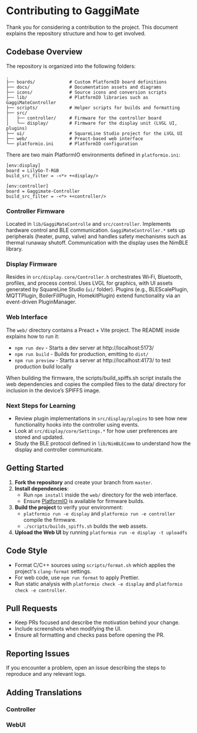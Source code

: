 # Contributing to GaggiMate

Thank you for considering a contribution to the project. This document explains the repository structure and how to get involved.

## Codebase Overview

The repository is organized into the following folders:

```
.
├── boards/             # Custom PlatformIO board definitions
├── docs/               # Documentation assets and diagrams
├── icons/              # Source icons and conversion scripts
├── lib/                # PlatformIO libraries such as GaggiMateController
├── scripts/            # Helper scripts for builds and formatting
├── src/
│   ├── controller/     # Firmware for the controller board
│   └── display/        # Firmware for the display unit (LVGL UI, plugins)
├── ui/                 # SquareLine Studio project for the LVGL UI
├── web/                # Preact-based web interface
└── platformio.ini      # PlatformIO configuration
```

There are two main PlatformIO environments defined in `platformio.ini`:

```
[env:display]
board = LilyGo-T-RGB
build_src_filter = -<*> +<display/>

[env:controller]
board = Gaggimate-Controller
build_src_filter = -<*> +<controller/>
```


### Controller Firmware

Located in `lib/GaggiMateControlle` and `src/controller`.
Implements hardware control and BLE communication.
`GaggiMateController.*` sets up peripherals (heater, pump, valve) and handles safety mechanisms such as thermal runaway shutoff.
Communication with the display uses the NimBLE library.

### Display Firmware
Resides in `src/display`.
`core/Controller.h` orchestrates Wi‑Fi, Bluetooth, profiles, and process control.
Uses LVGL for graphics, with UI assets generated by SquareLine Studio (`ui/` folder).
Plugins (e.g., BLEScalePlugin, MQTTPlugin, BoilerFillPlugin, HomekitPlugin) extend functionality via an event-driven PluginManager.


### Web Interface
The `web/` directory contains a Preact + Vite project. The README inside explains how to run it:

- `npm run dev` - Starts a dev server at http://localhost:5173/
- `npm run build` - Builds for production, emitting to `dist/`
- `npm run preview` - Starts a server at http://localhost:4173/ to test production build locally

When building the firmware, the scripts/build_spiffs.sh script installs the web dependencies and copies the compiled files to the data/ directory for inclusion in the device’s SPIFFS image.

### Next Steps for Learning

- Review plugin implementations in `src/display/plugins` to see how new functionality hooks into the controller using events.
- Look at `src/display/core/Settings.*` for how user preferences are stored and updated.
- Study the BLE protocol defined in `lib/NimBLEComm` to understand how the display and controller communicate.

## Getting Started

1. **Fork the repository** and create your branch from `master`.
2. **Install dependencies**:
    - Run `npm install` inside the `web/` directory for the web interface.
    - Ensure [PlatformIO](https://platformio.org/) is available for firmware builds.
3. **Build the project** to verify your environment:
    - `platformio run -e display` and `platformio run -e controller` compile the firmware.
    - `./scripts/builds_spiffs.sh` builds the web assets.
4. **Upload the Web UI** by running `platformio run -e display -t uploadfs`

## Code Style

- Format C/C++ sources using `scripts/format.sh` which applies the project's `clang-format` settings.
- For web code, use `npm run format` to apply Prettier.
- Run static analysis with `platformio check -e display` and `platformio check -e controller`.

## Pull Requests

- Keep PRs focused and describe the motivation behind your change.
- Include screenshots when modifying the UI.
- Ensure all formatting and checks pass before opening the PR.

## Reporting Issues

If you encounter a problem, open an issue describing the steps to reproduce and any relevant logs.

## Adding Translations

### Controller

### WebUI
